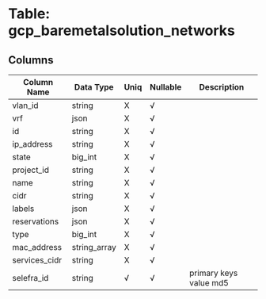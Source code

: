 # Table: gcp_baremetalsolution_networks

## Columns 

|  Column Name   |  Data Type  | Uniq | Nullable | Description | 
|  ----  | ----  | ----  | ----  | ---- | 
| vlan_id | string | X | √ |  | 
| vrf | json | X | √ |  | 
| id | string | X | √ |  | 
| ip_address | string | X | √ |  | 
| state | big_int | X | √ |  | 
| project_id | string | X | √ |  | 
| name | string | X | √ |  | 
| cidr | string | X | √ |  | 
| labels | json | X | √ |  | 
| reservations | json | X | √ |  | 
| type | big_int | X | √ |  | 
| mac_address | string_array | X | √ |  | 
| services_cidr | string | X | √ |  | 
| selefra_id | string | √ | √ | primary keys value md5 | 


